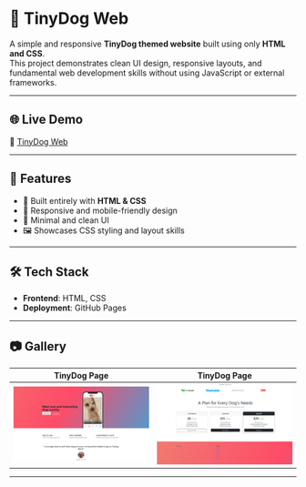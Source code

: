 # 🐶 TinyDog Web  

A simple and responsive **TinyDog themed website** built using only **HTML and CSS**.  
This project demonstrates clean UI design, responsive layouts, and fundamental web development skills without using JavaScript or external frameworks.  

---

## 🌐 Live Demo  
🔗 [TinyDog Web](https://adityamahekar.github.io/tiny_dog/)  

---

## 🚀 Features  
- 🎨 Built entirely with **HTML & CSS**  
- 📱 Responsive and mobile-friendly design  
- 🐾 Minimal and clean UI  
- 🖼️ Showcases CSS styling and layout skills  

---

## 🛠️ Tech Stack  
- **Frontend**: HTML, CSS  
- **Deployment**: GitHub Pages  

---

## 📷 Gallery  

| TinyDog Page | TinyDog Page  |
|--------------|----------------|
| ![TinyDog](td1.png) | ![TinyDog](td2.png) |

---
